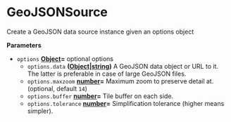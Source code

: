 # GeoJSONSource

Create a GeoJSON data source instance given an options object

**Parameters**

-   `options` **[Object](https://developer.mozilla.org/en-US/docs/Web/JavaScript/Reference/Global_Objects/Object)=** optional options
    -   `options.data` **([Object](https://developer.mozilla.org/en-US/docs/Web/JavaScript/Reference/Global_Objects/Object)\|[string](https://developer.mozilla.org/en-US/docs/Web/JavaScript/Reference/Global_Objects/String))** A GeoJSON data object or URL to it.
        The latter is preferable in case of large GeoJSON files.
    -   `options.maxzoom` **[number](https://developer.mozilla.org/en-US/docs/Web/JavaScript/Reference/Global_Objects/Number)=** Maximum zoom to preserve detail at. (optional, default `14`)
    -   `options.buffer` **[number](https://developer.mozilla.org/en-US/docs/Web/JavaScript/Reference/Global_Objects/Number)=** Tile buffer on each side.
    -   `options.tolerance` **[number](https://developer.mozilla.org/en-US/docs/Web/JavaScript/Reference/Global_Objects/Number)=** Simplification tolerance (higher means simpler).
